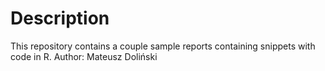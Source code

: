 # Description
This repository contains a couple sample reports containing snippets with code in R. 
Author: Mateusz Doliński
